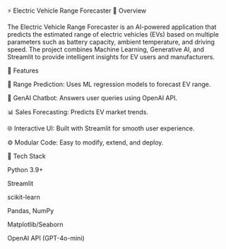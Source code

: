 ⚡ Electric Vehicle Range Forecaster
🚗 Overview

The Electric Vehicle Range Forecaster is an AI-powered application that predicts the estimated range of electric vehicles (EVs) based on multiple parameters such as battery capacity, ambient temperature, and driving speed.
The project combines Machine Learning, Generative AI, and Streamlit to provide intelligent insights for EV users and manufacturers.

🧠 Features

🔋 Range Prediction: Uses ML regression models to forecast EV range.

🤖 GenAI Chatbot: Answers user queries using OpenAI API.

📊 Sales Forecasting: Predicts EV market trends.

🌐 Interactive UI: Built with Streamlit for smooth user experience.

⚙️ Modular Code: Easy to modify, extend, and deploy.

🧩 Tech Stack

Python 3.9+

Streamlit

scikit-learn

Pandas, NumPy

Matplotlib/Seaborn

OpenAI API (GPT-4o-mini)
